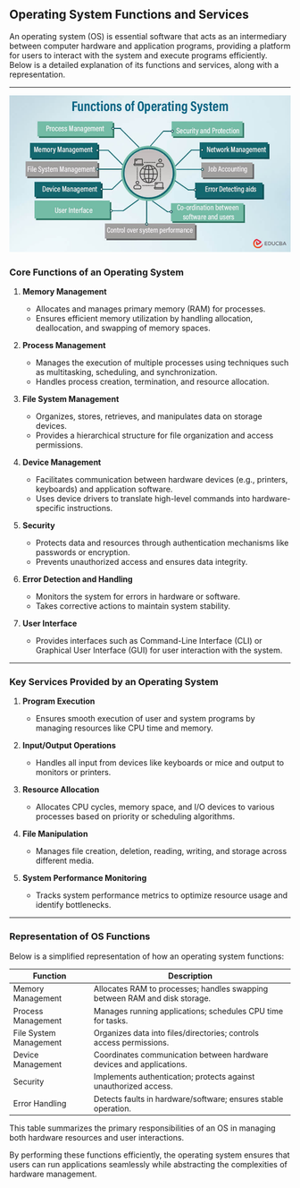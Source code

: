 ## Operating System Functions and Services

An operating system (OS) is essential software that acts as an intermediary between computer hardware and application programs, providing a platform for users to interact with the system and execute programs efficiently. Below is a detailed explanation of its functions and services, along with a representation.

---

![Functions of an Operating System](image.png)

### **Core Functions of an Operating System**

1. **Memory Management**

   - Allocates and manages primary memory (RAM) for processes.
   - Ensures efficient memory utilization by handling allocation, deallocation, and swapping of memory spaces.

2. **Process Management**

   - Manages the execution of multiple processes using techniques such as multitasking, scheduling, and synchronization.
   - Handles process creation, termination, and resource allocation.

3. **File System Management**

   - Organizes, stores, retrieves, and manipulates data on storage devices.
   - Provides a hierarchical structure for file organization and access permissions.

4. **Device Management**

   - Facilitates communication between hardware devices (e.g., printers, keyboards) and application software.
   - Uses device drivers to translate high-level commands into hardware-specific instructions.

5. **Security**

   - Protects data and resources through authentication mechanisms like passwords or encryption.
   - Prevents unauthorized access and ensures data integrity.

6. **Error Detection and Handling**

   - Monitors the system for errors in hardware or software.
   - Takes corrective actions to maintain system stability.

7. **User Interface**
   - Provides interfaces such as Command-Line Interface (CLI) or Graphical User Interface (GUI) for user interaction with the system.

---

### **Key Services Provided by an Operating System**

1. **Program Execution**

   - Ensures smooth execution of user and system programs by managing resources like CPU time and memory.

2. **Input/Output Operations**

   - Handles all input from devices like keyboards or mice and output to monitors or printers.

3. **Resource Allocation**

   - Allocates CPU cycles, memory space, and I/O devices to various processes based on priority or scheduling algorithms.

4. **File Manipulation**

   - Manages file creation, deletion, reading, writing, and storage across different media.

5. **System Performance Monitoring**
   - Tracks system performance metrics to optimize resource usage and identify bottlenecks.

---

### **Representation of OS Functions**

Below is a simplified representation of how an operating system functions:

| Function               | Description                                                                |
| ---------------------- | -------------------------------------------------------------------------- |
| Memory Management      | Allocates RAM to processes; handles swapping between RAM and disk storage. |
| Process Management     | Manages running applications; schedules CPU time for tasks.                |
| File System Management | Organizes data into files/directories; controls access permissions.        |
| Device Management      | Coordinates communication between hardware devices and applications.       |
| Security               | Implements authentication; protects against unauthorized access.           |
| Error Handling         | Detects faults in hardware/software; ensures stable operation.             |

This table summarizes the primary responsibilities of an OS in managing both hardware resources and user interactions.

By performing these functions efficiently, the operating system ensures that users can run applications seamlessly while abstracting the complexities of hardware management.

